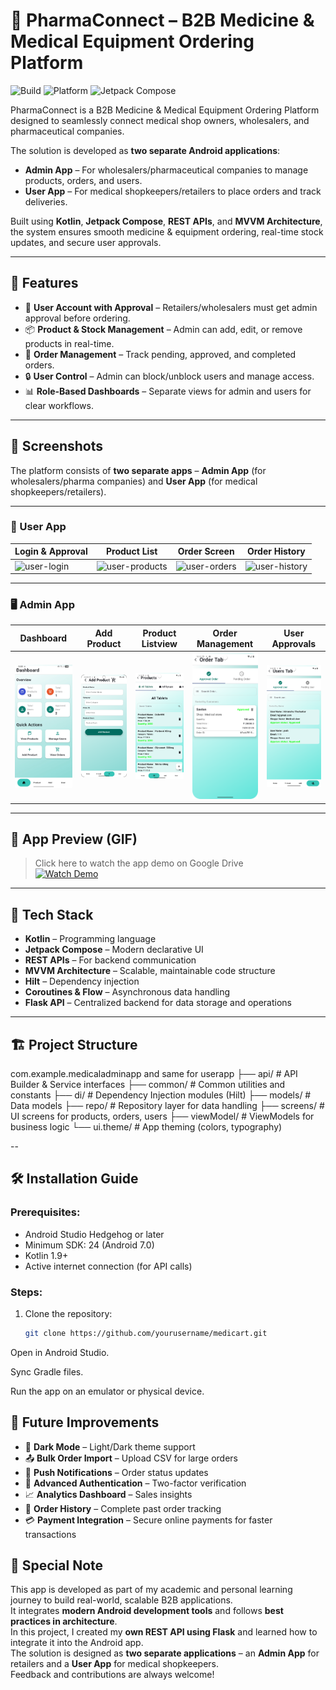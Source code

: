 # 💊 PharmaConnect – B2B Medicine & Medical Equipment Ordering Platform  


![Build](https://img.shields.io/badge/build-passing-brightgreen)
![Platform](https://img.shields.io/badge/platform-Android-blue)
![Jetpack Compose](https://img.shields.io/badge/Jetpack--Compose-UI%20Framework-orange)

PharmaConnect is a B2B Medicine & Medical Equipment Ordering Platform designed to seamlessly connect medical shop owners, wholesalers, and pharmaceutical companies.  

The solution is developed as **two separate Android applications**:  
- **Admin App** – For wholesalers/pharmaceutical companies to manage products, orders, and users.  
- **User App** – For medical shopkeepers/retailers to place orders and track deliveries.  

Built using **Kotlin**, **Jetpack Compose**, **REST APIs**, and **MVVM Architecture**, the system ensures smooth medicine & equipment ordering, real-time stock updates, and secure user approvals.

---

## 🚀 Features  
- 👤 **User Account with Approval** – Retailers/wholesalers must get admin approval before ordering.  
- 📦 **Product & Stock Management** – Admin can add, edit, or remove products in real-time.  
- 📜 **Order Management** – Track pending, approved, and completed orders.  
- 🔒 **User Control** – Admin can block/unblock users and manage access.  
- 📊 **Role-Based Dashboards** – Separate views for admin and users for clear workflows.  

---
## 📸 Screenshots  
 
The platform consists of **two separate apps** – **Admin App** (for wholesalers/pharma companies) and **User App** (for medical shopkeepers/retailers).  

---

### 📱 User App  
| Login & Approval | Product List | Order Screen | Order History |  
|------------------|--------------|--------------|---------------|  
| ![user-login](assets/user/Login.png) | ![user-products](assets/user/Products.png) | ![user-orders](assets/user/Orders.png) | ![user-history](assets/user/History.png) |  

---

### 🖥 Admin App  
| Dashboard | Add Product | Product Listview | Order Management | User Approvals |  
|-----------|-------------|------------------|------------------|----------------|  
| <img src="Assets/AdminAppUI/HomeScreen.jpg" width="200"/> | <img src="Assets/AdminAppUI/AddProduct.png" width="200"/> | <img src="Assets/AdminAppUI/TabletsScreen.png" width="200"/> | <img src="Assets/AdminAppUI/OrderTabScreen.png" width="200"/> | <img src="Assets/AdminAppUI/ApprovedUser.png" width="200"/> |  


---

## 🎥 App Preview (GIF)  
> Click here to watch the app demo on Google Drive  
[![Watch Demo](assets/Thumbnail.png)](https://drive.google.com/your-demo-link)  

---

## 🧰 Tech Stack  
- **Kotlin** – Programming language  
- **Jetpack Compose** – Modern declarative UI  
- **REST APIs** – For backend communication  
- **MVVM Architecture** – Scalable, maintainable code structure  
- **Hilt** – Dependency injection  
- **Coroutines & Flow** – Asynchronous data handling  
- **Flask API** – Centralized backend for data storage and operations  

---

## 🏗 Project Structure  
com.example.medicaladminapp and same for userapp 
├── api/       # API Builder & Service interfaces
├── common/    # Common utilities and constants
├── di/        # Dependency Injection modules (Hilt)
├── models/    # Data models
├── repo/      # Repository layer for data handling
├── screens/   # UI screens for products, orders, users
├── viewModel/ # ViewModels for business logic
└── ui.theme/  # App theming (colors, typography)

--

## 🛠 Installation Guide  

### Prerequisites:  
- Android Studio Hedgehog or later  
- Minimum SDK: 24 (Android 7.0)  
- Kotlin 1.9+  
- Active internet connection (for API calls)  

### Steps:  
1. Clone the repository:  
   ```bash
   git clone https://github.com/yourusername/medicart.git
Open in Android Studio.

Sync Gradle files.

Run the app on an emulator or physical device.

## 🚀 Future Improvements
- 🌙 **Dark Mode** – Light/Dark theme support  
- 📤 **Bulk Order Import** – Upload CSV for large orders  
- 🔔 **Push Notifications** – Order status updates  
- 🔐 **Advanced Authentication** – Two-factor verification  
- 📈 **Analytics Dashboard** – Sales insights
- 📜 **Order History** – Complete past order tracking  
- 💳 **Payment Integration** – Secure online payments for faster transactions   

## 🙌 Special Note
This app is developed as part of my academic and personal learning journey to build real-world, scalable B2B applications.  
It integrates **modern Android development tools** and follows **best practices in architecture**.  
In this project, I created my **own REST API using Flask** and learned how to integrate it into the Android app.  
The solution is designed as **two separate applications** – an **Admin App** for retailers and a **User App** for medical shopkeepers.  
Feedback and contributions are always welcome!
